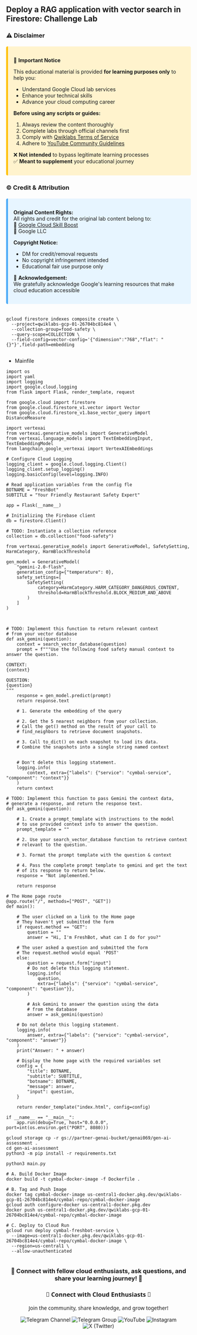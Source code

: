 ## Deploy a RAG application with vector search in Firestore: Challenge Lab


### ⚠️ **Disclaimer**  

<div style="background-color: #fff3cd; padding: 15px; border-left: 5px solid #ffc107; border-radius: 4px; margin: 20px 0;">

📌 **Important Notice**  

This educational material is provided **for learning purposes only** to help you:  
- Understand Google Cloud lab services  
- Enhance your technical skills  
- Advance your cloud computing career  

**Before using any scripts or guides:**  
1. Always review the content thoroughly  
2. Complete labs through official channels first  
3. Comply with [Qwiklabs Terms of Service](https://www.qwiklabs.com/terms_of_service)  
4. Adhere to [YouTube Community Guidelines](https://www.youtube.com/howyoutubeworks/policies/community-guidelines/)  

❌ **Not intended** to bypass legitimate learning processes  
✅ **Meant to supplement** your educational journey  

</div>



### © **Credit & Attribution**  

<div style="background-color: #e7f5ff; padding: 15px; border-left: 5px solid #4dabf7; border-radius: 4px; margin: 20px 0;">

**Original Content Rights:**  
All rights and credit for the original lab content belong to:  
🔹 [Google Cloud Skill Boost](https://www.cloudskillsboost.google/)  
🔹 Google LLC  

**Copyright Notice:**  
- DM for credit/removal requests  
- No copyright infringement intended  
- Educational fair use purpose only  

🙏 **Acknowledgement:**  
We gratefully acknowledge Google's learning resources that make cloud education accessible  

</div>

```

gcloud firestore indexes composite create \
  --project=qwiklabs-gcp-01-26704bc814e4 \
  --collection-group=food-safety \
  --query-scope=COLLECTION \
  --field-config=vector-config='{"dimension":"768","flat": "{}"}',field-path=embedding


```
- Mainfile

```
import os
import yaml
import logging
import google.cloud.logging
from flask import Flask, render_template, request

from google.cloud import firestore
from google.cloud.firestore_v1.vector import Vector
from google.cloud.firestore_v1.base_vector_query import DistanceMeasure

import vertexai
from vertexai.generative_models import GenerativeModel
from vertexai.language_models import TextEmbeddingInput, TextEmbeddingModel
from langchain_google_vertexai import VertexAIEmbeddings

# Configure Cloud Logging
logging_client = google.cloud.logging.Client()
logging_client.setup_logging()
logging.basicConfig(level=logging.INFO)

# Read application variables from the config fle
BOTNAME = "FreshBot"
SUBTITLE = "Your Friendly Restaurant Safety Expert"

app = Flask(__name__)

# Initializing the Firebase client
db = firestore.Client()

# TODO: Instantiate a collection reference
collection = db.collection("food-safety")

from vertexai.generative_models import GenerativeModel, SafetySetting, HarmCategory, HarmBlockThreshold

gen_model = GenerativeModel(
    "gemini-2.0-flash",
    generation_config={"temperature": 0},
    safety_settings=[
        SafetySetting(
            category=HarmCategory.HARM_CATEGORY_DANGEROUS_CONTENT,
            threshold=HarmBlockThreshold.BLOCK_MEDIUM_AND_ABOVE
        )
    ]
)



# TODO: Implement this function to return relevant context
# from your vector database
def ask_gemini(question):
    context = search_vector_database(question)
    prompt = f"""Use the following food safety manual context to answer the question.

CONTEXT:
{context}

QUESTION:
{question}
"""
    response = gen_model.predict(prompt)
    return response.text

    # 1. Generate the embedding of the query

    # 2. Get the 5 nearest neighbors from your collection.
    # Call the get() method on the result of your call to
    # find_neighbors to retrieve document snapshots.

    # 3. Call to_dict() on each snapshot to load its data.
    # Combine the snapshots into a single string named context


    # Don't delete this logging statement.
    logging.info(
        context, extra={"labels": {"service": "cymbal-service", "component": "context"}}
    )
    return context

# TODO: Implement this function to pass Gemini the context data,
# generate a response, and return the response text.
def ask_gemini(question):

    # 1. Create a prompt_template with instructions to the model
    # to use provided context info to answer the question.
    prompt_template = ""

    # 2. Use your search_vector_database function to retrieve context
    # relevant to the question.
    
    # 3. Format the prompt template with the question & context

    # 4. Pass the complete prompt template to gemini and get the text
    # of its response to return below.
    response = "Not implemented."

    return response

# The Home page route
@app.route("/", methods=["POST", "GET"])
def main():

    # The user clicked on a link to the Home page
    # They haven't yet submitted the form
    if request.method == "GET":
        question = ""
        answer = "Hi, I'm FreshBot, what can I do for you?"

    # The user asked a question and submitted the form
    # The request.method would equal 'POST'
    else:
        question = request.form["input"]
        # Do not delete this logging statement.
        logging.info(
            question,
            extra={"labels": {"service": "cymbal-service", "component": "question"}},
        )
        
        # Ask Gemini to answer the question using the data
        # from the database
        answer = ask_gemini(question)

    # Do not delete this logging statement.
    logging.info(
        answer, extra={"labels": {"service": "cymbal-service", "component": "answer"}}
    )
    print("Answer: " + answer)

    # Display the home page with the required variables set
    config = {
        "title": BOTNAME,
        "subtitle": SUBTITLE,
        "botname": BOTNAME,
        "message": answer,
        "input": question,
    }

    return render_template("index.html", config=config)

if __name__ == "__main__":
    app.run(debug=True, host="0.0.0.0", port=int(os.environ.get("PORT", 8080)))
```
```
gcloud storage cp -r gs://partner-genai-bucket/genai069/gen-ai-assessment .
cd gen-ai-assessment
python3 -m pip install -r requirements.txt
```
```
python3 main.py
```
```
# A. Build Docker Image
docker build -t cymbal-docker-image -f Dockerfile .

# B. Tag and Push Image
docker tag cymbal-docker-image us-central1-docker.pkg.dev/qwiklabs-gcp-01-26704bc814e4/cymbal-repo/cymbal-docker-image
gcloud auth configure-docker us-central1-docker.pkg.dev
docker push us-central1-docker.pkg.dev/qwiklabs-gcp-01-26704bc814e4/cymbal-repo/cymbal-docker-image

# C. Deploy to Cloud Run
gcloud run deploy cymbal-freshbot-service \
  --image=us-central1-docker.pkg.dev/qwiklabs-gcp-01-26704bc814e4/cymbal-repo/cymbal-docker-image \
  --region=us-central1 \
  --allow-unauthenticated
```

```
```
<div align="center">

<h3>🌟 Connect with fellow cloud enthusiasts, ask questions, and share your learning journey! 🌟</h3>

<div align="center">

<h3 style="font-family: 'Segoe UI', sans-serif; color: linear-gradient(90deg, #4F46E5, #E114E5);">🌟 Connect with Cloud Enthusiasts 🌟</h3>
<p style="font-family: 'Segoe UI', sans-serif;">Join the community, share knowledge, and grow together!</p>

<!-- Telegram Channel -->
<a href="https://t.me/+gBcgRTlZLyM4OGI1" target="_blank" style="text-decoration: none;">
  <img src="https://img.shields.io/badge/-Join_Telegram_Channel-2CA5E0?style=for-the-badge&logo=telegram&logoColor=white&labelColor=2CA5E0&color=white&gradient=linear-gradient(90deg, #2CA5E0, #2488C8)" alt="Telegram Channel"/>
</a>

<!-- Telegram Group -->
<a href="https://t.me/+RujS6mqBFawzZDFl" target="_blank" style="text-decoration: none;">
  <img src="https://img.shields.io/badge/-Join_Telegram_Group-2CA5E0?style=for-the-badge&logo=telegram&logoColor=white&labelColor=2CA5E0&color=white&gradient=linear-gradient(90deg, #2CA5E0, #2488C8)" alt="Telegram Group"/>
</a>

<!-- YouTube -->
<a href="https://www.youtube.com/@drabhishek.5460?sub_confirmation=1" target="_blank" style="text-decoration: none;">
  <img src="https://img.shields.io/badge/-Subscribe_YouTube-FF0000?style=for-the-badge&logo=youtube&logoColor=white&labelColor=FF0000&color=white&gradient=linear-gradient(90deg, #FF0000, #CC0000)" alt="YouTube"/>
</a>

<!-- Instagram -->
<a href="https://www.instagram.com/drabhishek.5460/" target="_blank" style="text-decoration: none;">
  <img src="https://img.shields.io/badge/-Follow_Instagram-E4405F?style=for-the-badge&logo=instagram&logoColor=white&labelColor=E4405F&color=white&gradient=linear-gradient(90deg, #E4405F, #C13584)" alt="Instagram"/>
</a>

<!-- X (Twitter) -->
<a href="https://x.com/DAbhishek5460" target="_blank" style="text-decoration: none;">
  <img src="https://img.shields.io/badge/-Follow_X-000000?style=for-the-badge&logo=x&logoColor=white&labelColor=000000&color=white&gradient=linear-gradient(90deg, #000000, #2D2D2D)" alt="X (Twitter)"/>
</a>

</div>
